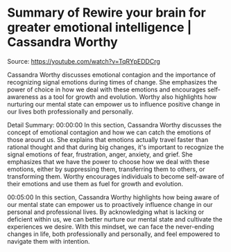 # Summary of Rewire your brain for greater emotional intelligence | Cassandra Worthy

Source: https://youtube.com/watch?v=TqRYpEDDCrg

Cassandra Worthy discusses emotional contagion and the importance of recognizing signal emotions during times of change. She emphasizes the power of choice in how we deal with these emotions and encourages self-awareness as a tool for growth and evolution. Worthy also highlights how nurturing our mental state can empower us to influence positive change in our lives both professionally and personally.

Detail Summary: 
00:00:00
In this section, Cassandra Worthy discusses the concept of emotional contagion and how we can catch the emotions of those around us. She explains that emotions actually travel faster than rational thought and that during big changes, it's important to recognize the signal emotions of fear, frustration, anger, anxiety, and grief. She emphasizes that we have the power to choose how we deal with these emotions, either by suppressing them, transferring them to others, or transforming them. Worthy encourages individuals to become self-aware of their emotions and use them as fuel for growth and evolution.

00:05:00
In this section, Cassandra Worthy highlights how being aware of our mental state can empower us to proactively influence change in our personal and professional lives. By acknowledging what is lacking or deficient within us, we can better nurture our mental state and cultivate the experiences we desire. With this mindset, we can face the never-ending changes in life, both professionally and personally, and feel empowered to navigate them with intention.

